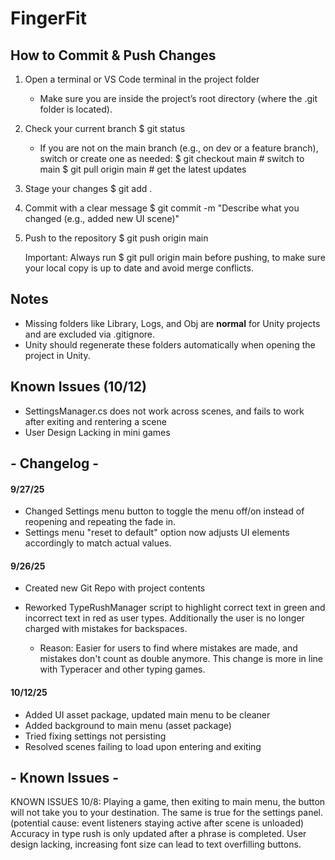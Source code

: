 # FingerFit

How to Commit & Push Changes
----------------------------

1. Open a terminal or VS Code terminal in the project folder
   - Make sure you are inside the project’s root directory (where the .git folder is located).

2. Check your current branch
   $ git status

   - If you are not on the main branch (e.g., on dev or a feature branch), switch or create one as needed:
     $ git checkout main        # switch to main
     $ git pull origin main     # get the latest updates

3. Stage your changes
   $ git add .

4. Commit with a clear message
   $ git commit -m "Describe what you changed (e.g., added new UI scene)"

5. Push to the repository
   $ git push origin main

   Important: Always run
   $ git pull origin main
   before pushing, to make sure your local copy is up to date and avoid merge conflicts.

Notes
-----

- Missing folders like Library, Logs, and Obj are **normal** for Unity projects and are excluded via .gitignore.
- Unity should regenerate these folders automatically when opening the project in Unity.

## Known Issues (10/12)

* SettingsManager.cs does not work across scenes, and fails to work after exiting and rentering a scene
* User Design Lacking in mini games

## \- Changelog -



#### 9/27/25

* Changed Settings menu button to toggle the menu off/on instead of reopening and repeating the fade in.
* Settings menu "reset to default" option now adjusts UI elements accordingly to match actual values.





#### 9/26/25



* Created new Git Repo with project contents
* Reworked TypeRushManager script to highlight correct text in green and incorrect text in red as user types. Additionally the user is no longer charged with mistakes for backspaces.

  * Reason: Easier for users to find where mistakes are made, and mistakes don't count as double anymore. This change is more in line with Typeracer and other typing games.
 

#### 10/12/25

* Added UI asset package, updated main menu to be cleaner
* Added background to main menu (asset package)
* Tried fixing settings not persisting
* Resolved scenes failing to load upon entering and exiting







## \- Known Issues -
KNOWN ISSUES 10/8: Playing a game, then exiting to main menu, the button will not take you to your destination. The same is true for the settings panel. (potential cause: event listeners staying active after scene is unloaded) Accuracy in type rush is only updated after a phrase is completed. User design lacking, increasing font size can lead to text overfilling buttons.
